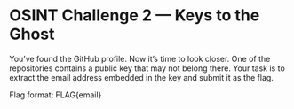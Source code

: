 # OSINT Challenge 2 — Keys to the Ghost

You’ve found the GitHub profile. Now it’s time to look closer.
One of the repositories contains a public key that may not belong there.
Your task is to extract the email address embedded in the key and submit it as the flag.

Flag format: FLAG{email}
